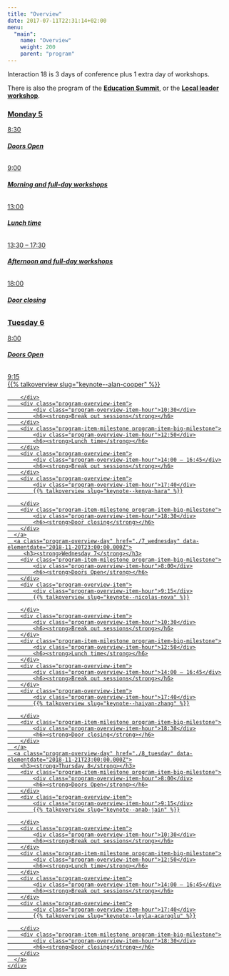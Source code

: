 ```yaml
---
title: "Overview"
date: 2017-07-11T22:31:14+02:00
menu:
  "main":
    name: "Overview"
    weight: 200
    parent: "program"
---
```

Interaction 18 is 3 days of conference plus 1 extra day of workshops. 

There is also the program of the [**Education Summit**](http://edusummit.ixda.org/program.html), or the [**Local leader workshop**](/events/local-leaders-retreat/).   

<div class="fullwidth spacer-t-b">
  <div class="container">
    <div class="program-overview">
      <a class="program-overview-day" href="./5_monday" data-elementdate="2018-11-19T23:00:00.000Z">
        <h3><strong>Monday 5</strong></h3>
        <div class="program-item-milestone program-item-big-milestone">
            <div class="program-overview-item-hour">8:30</div>
            <h6><strong>Doors Open</strong></h6>
        </div>
        <div class="program-overview-item">
            <div class="program-overview-item-hour">9:00</div>
            <h6><strong>Morning and full-day workshops</strong></h6>
        </div>
        <div class="program-item-milestone program-item-big-milestone">
            <div class="program-overview-item-hour">13:00</div>
            <h6><strong>Lunch time</strong></h6>
        </div>
        <div class="program-overview-item">
            <div class="program-overview-item-hour">13:30 – 17:30</div>
            <h6><strong>Afternoon and full-day workshops</strong></h6>
        </div>
        <div class="program-item-milestone program-item-big-milestone">
            <div class="program-overview-item-hour">18:00</div>
            <h6><strong>Door closing</strong></h6>
        </div>
      </a>
      <a class="program-overview-day" href="./6_tuesday" data-elementdate="2018-11-19T23:00:00.000Z">
        <h3><strong>Tuesday 6</strong></h3>
        <div class="program-item-milestone program-item-big-milestone">
            <div class="program-overview-item-hour">8:00</div>
            <h6><strong>Doors Open</strong></h6>
        </div>
        <div class="program-overview-item">
            <div class="program-overview-item-hour">9:15</div>
            {{% talkoverview slug="keynote--alan-cooper" %}}

        </div>
        <div class="program-overview-item">
            <div class="program-overview-item-hour">10:30</div>
            <h6><strong>Break out sessions</strong></h6>
        </div>
        <div class="program-item-milestone program-item-big-milestone">
            <div class="program-overview-item-hour">12:50</div>
            <h6><strong>Lunch time</strong></h6>
        </div>
        <div class="program-overview-item">
            <div class="program-overview-item-hour">14:00 – 16:45</div>
            <h6><strong>Break out sessions</strong></h6>
        </div>
        <div class="program-overview-item">
            <div class="program-overview-item-hour">17:40</div>
            {{% talkoverview slug="keynote--kenya-hara" %}}

        </div>
        <div class="program-item-milestone program-item-big-milestone">
            <div class="program-overview-item-hour">18:30</div>
            <h6><strong>Door closing</strong></h6>
        </div>
      </a>
      <a class="program-overview-day" href="./7_wednesday" data-elementdate="2018-11-20T23:00:00.000Z">
         <h3><strong>Wednesday 7</strong></h3>
        <div class="program-item-milestone program-item-big-milestone">
            <div class="program-overview-item-hour">8:00</div>
            <h6><strong>Doors Open</strong></h6>
        </div>
        <div class="program-overview-item">
            <div class="program-overview-item-hour">9:15</div>
            {{% talkoverview slug="keynote--nicolas-nova" %}}

        </div>
        <div class="program-overview-item">
            <div class="program-overview-item-hour">10:30</div>
            <h6><strong>Break out sessions</strong></h6>
        </div>
        <div class="program-item-milestone program-item-big-milestone">
            <div class="program-overview-item-hour">12:50</div>
            <h6><strong>Lunch time</strong></h6>
        </div>
        <div class="program-overview-item">
            <div class="program-overview-item-hour">14:00 – 16:45</div>
            <h6><strong>Break out sessions</strong></h6>
        </div>
        <div class="program-overview-item">
            <div class="program-overview-item-hour">17:40</div>
            {{% talkoverview slug="keynote--haiyan-zhang" %}}

        </div>
        <div class="program-item-milestone program-item-big-milestone">
            <div class="program-overview-item-hour">18:30</div>
            <h6><strong>Door closing</strong></h6>
        </div>
      </a>
      <a class="program-overview-day" href="./8_tuesday" data-elementdate="2018-11-21T23:00:00.000Z">
        <h3><strong>Thursday 8</strong></h3>
        <div class="program-item-milestone program-item-big-milestone">
            <div class="program-overview-item-hour">8:00</div>
            <h6><strong>Doors Open</strong></h6>
        </div>
        <div class="program-overview-item">
            <div class="program-overview-item-hour">9:15</div>
            {{% talkoverview slug="keynote--anab-jain" %}}

        </div>
        <div class="program-overview-item">
            <div class="program-overview-item-hour">10:30</div>
            <h6><strong>Break out sessions</strong></h6>
        </div>
        <div class="program-item-milestone program-item-big-milestone">
            <div class="program-overview-item-hour">12:50</div>
            <h6><strong>Lunch time</strong></h6>
        </div>
        <div class="program-overview-item">
            <div class="program-overview-item-hour">14:00 – 16:45</div>
            <h6><strong>Break out sessions</strong></h6>
        </div>
        <div class="program-overview-item">
            <div class="program-overview-item-hour">17:40</div>
            {{% talkoverview slug="keynote--leyla-acaroglu" %}}

        </div>
        <div class="program-item-milestone program-item-big-milestone">
            <div class="program-overview-item-hour">18:30</div>
            <h6><strong>Door closing</strong></h6>
        </div>
      </a>
    </div>
  </div>
</div>
